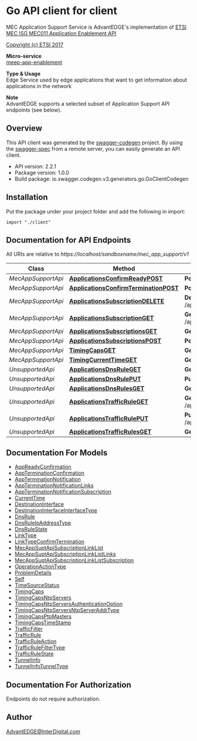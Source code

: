 # Go API client for client

MEC Application Support Service is AdvantEDGE's implementation of [ETSI MEC ISG MEC011 Application Enablement API](https://www.etsi.org/deliver/etsi_gs/MEC/001_099/011/02.02.01_60/gs_MEC011v020201p.pdf) <p>[Copyright (c) ETSI 2017](https://forge.etsi.org/etsi-forge-copyright-notice.txt) <p>**Micro-service**<br>[meep-app-enablement](https://github.com/InterDigitalInc/AdvantEDGE/tree/master/go-apps/meep-app-enablement/server/app-support) <p>**Type & Usage**<br>Edge Service used by edge applications that want to get information about applications in the network <p>**Note**<br>AdvantEDGE supports a selected subset of Application Support API endpoints (see below).

## Overview
This API client was generated by the [swagger-codegen](https://github.com/swagger-api/swagger-codegen) project.  By using the [swagger-spec](https://github.com/swagger-api/swagger-spec) from a remote server, you can easily generate an API client.

- API version: 2.2.1
- Package version: 1.0.0
- Build package: io.swagger.codegen.v3.generators.go.GoClientCodegen

## Installation
Put the package under your project folder and add the following in import:
```golang
import "./client"
```

## Documentation for API Endpoints

All URIs are relative to *https://localhost/sandboxname/mec_app_support/v1*

Class | Method | HTTP request | Description
------------ | ------------- | ------------- | -------------
*MecAppSupportApi* | [**ApplicationsConfirmReadyPOST**](docs/MecAppSupportApi.md#applicationsconfirmreadypost) | **Post** /applications/{appInstanceId}/confirm_ready | 
*MecAppSupportApi* | [**ApplicationsConfirmTerminationPOST**](docs/MecAppSupportApi.md#applicationsconfirmterminationpost) | **Post** /applications/{appInstanceId}/confirm_termination | 
*MecAppSupportApi* | [**ApplicationsSubscriptionDELETE**](docs/MecAppSupportApi.md#applicationssubscriptiondelete) | **Delete** /applications/{appInstanceId}/subscriptions/{subscriptionId} | 
*MecAppSupportApi* | [**ApplicationsSubscriptionGET**](docs/MecAppSupportApi.md#applicationssubscriptionget) | **Get** /applications/{appInstanceId}/subscriptions/{subscriptionId} | 
*MecAppSupportApi* | [**ApplicationsSubscriptionsGET**](docs/MecAppSupportApi.md#applicationssubscriptionsget) | **Get** /applications/{appInstanceId}/subscriptions | 
*MecAppSupportApi* | [**ApplicationsSubscriptionsPOST**](docs/MecAppSupportApi.md#applicationssubscriptionspost) | **Post** /applications/{appInstanceId}/subscriptions | 
*MecAppSupportApi* | [**TimingCapsGET**](docs/MecAppSupportApi.md#timingcapsget) | **Get** /timing/timing_caps | 
*MecAppSupportApi* | [**TimingCurrentTimeGET**](docs/MecAppSupportApi.md#timingcurrenttimeget) | **Get** /timing/current_time | 
*UnsupportedApi* | [**ApplicationsDnsRuleGET**](docs/UnsupportedApi.md#applicationsdnsruleget) | **Get** /applications/{appInstanceId}/dns_rules/{dnsRuleId} | 
*UnsupportedApi* | [**ApplicationsDnsRulePUT**](docs/UnsupportedApi.md#applicationsdnsruleput) | **Put** /applications/{appInstanceId}/dns_rules/{dnsRuleId} | 
*UnsupportedApi* | [**ApplicationsDnsRulesGET**](docs/UnsupportedApi.md#applicationsdnsrulesget) | **Get** /applications/{appInstanceId}/dns_rules | 
*UnsupportedApi* | [**ApplicationsTrafficRuleGET**](docs/UnsupportedApi.md#applicationstrafficruleget) | **Get** /applications/{appInstanceId}/traffic_rules/{trafficRuleId} | 
*UnsupportedApi* | [**ApplicationsTrafficRulePUT**](docs/UnsupportedApi.md#applicationstrafficruleput) | **Put** /applications/{appInstanceId}/traffic_rules/{trafficRuleId} | 
*UnsupportedApi* | [**ApplicationsTrafficRulesGET**](docs/UnsupportedApi.md#applicationstrafficrulesget) | **Get** /applications/{appInstanceId}/traffic_rules | 


## Documentation For Models

 - [AppReadyConfirmation](docs/AppReadyConfirmation.md)
 - [AppTerminationConfirmation](docs/AppTerminationConfirmation.md)
 - [AppTerminationNotification](docs/AppTerminationNotification.md)
 - [AppTerminationNotificationLinks](docs/AppTerminationNotificationLinks.md)
 - [AppTerminationNotificationSubscription](docs/AppTerminationNotificationSubscription.md)
 - [CurrentTime](docs/CurrentTime.md)
 - [DestinationInterface](docs/DestinationInterface.md)
 - [DestinationInterfaceInterfaceType](docs/DestinationInterfaceInterfaceType.md)
 - [DnsRule](docs/DnsRule.md)
 - [DnsRuleIpAddressType](docs/DnsRuleIpAddressType.md)
 - [DnsRuleState](docs/DnsRuleState.md)
 - [LinkType](docs/LinkType.md)
 - [LinkTypeConfirmTermination](docs/LinkTypeConfirmTermination.md)
 - [MecAppSuptApiSubscriptionLinkList](docs/MecAppSuptApiSubscriptionLinkList.md)
 - [MecAppSuptApiSubscriptionLinkListLinks](docs/MecAppSuptApiSubscriptionLinkListLinks.md)
 - [MecAppSuptApiSubscriptionLinkListSubscription](docs/MecAppSuptApiSubscriptionLinkListSubscription.md)
 - [OperationActionType](docs/OperationActionType.md)
 - [ProblemDetails](docs/ProblemDetails.md)
 - [Self](docs/Self.md)
 - [TimeSourceStatus](docs/TimeSourceStatus.md)
 - [TimingCaps](docs/TimingCaps.md)
 - [TimingCapsNtpServers](docs/TimingCapsNtpServers.md)
 - [TimingCapsNtpServersAuthenticationOption](docs/TimingCapsNtpServersAuthenticationOption.md)
 - [TimingCapsNtpServersNtpServerAddrType](docs/TimingCapsNtpServersNtpServerAddrType.md)
 - [TimingCapsPtpMasters](docs/TimingCapsPtpMasters.md)
 - [TimingCapsTimeStamp](docs/TimingCapsTimeStamp.md)
 - [TrafficFilter](docs/TrafficFilter.md)
 - [TrafficRule](docs/TrafficRule.md)
 - [TrafficRuleAction](docs/TrafficRuleAction.md)
 - [TrafficRuleFilterType](docs/TrafficRuleFilterType.md)
 - [TrafficRuleState](docs/TrafficRuleState.md)
 - [TunnelInfo](docs/TunnelInfo.md)
 - [TunnelInfoTunnelType](docs/TunnelInfoTunnelType.md)


## Documentation For Authorization
 Endpoints do not require authorization.


## Author

AdvantEDGE@InterDigital.com

